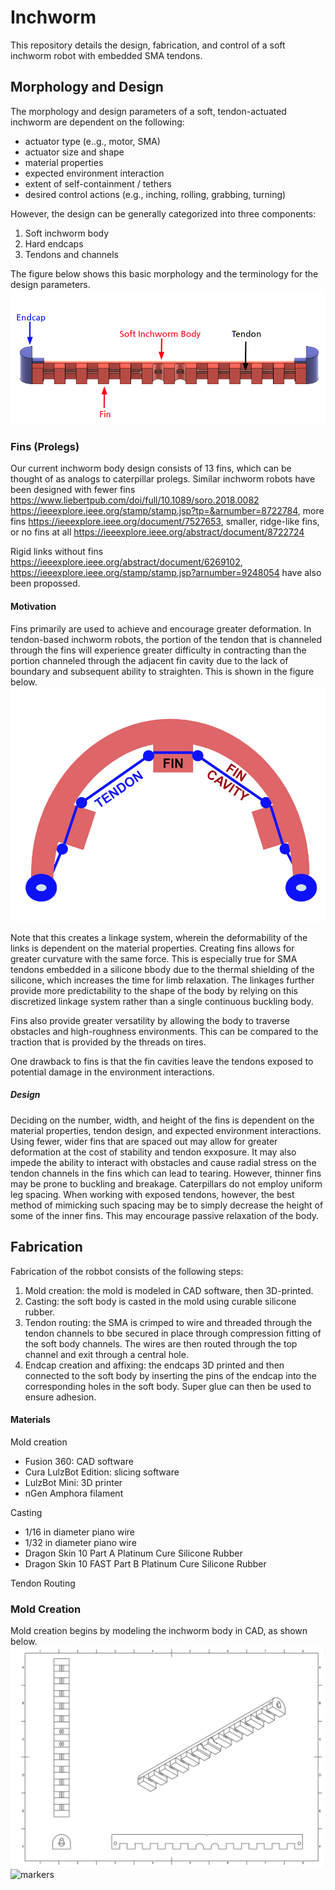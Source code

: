 # Inchworm
This repository details the design, fabrication, and control of a soft inchworm robot with embedded SMA tendons. 

## Morphology and Design

The morphology and design parameters of a soft, tendon-actuated inchworm are dependent on the following:
- actuator type (e..g., motor, SMA)
- actuator size and shape
- material properties
- expected environment interaction
- extent of self-containment / tethers
- desired control actions (e.g.,  inching, rolling, grabbing, turning)

However, the design can be generally categorized into three components:
1. Soft inchworm body
2. Hard endcaps
3. Tendons and channels

The figure below shows this basic morphology and the terminology for the design parameters.
![Terms](terminology.PNG)
### Fins (Prolegs)
Our current inchworm body design consists of 13 fins, which can be thought of as analogs to caterpillar prolegs. 
Similar inchworm robots have been designed with fewer fins https://www.liebertpub.com/doi/full/10.1089/soro.2018.0082 https://ieeexplore.ieee.org/stamp/stamp.jsp?tp=&arnumber=8722784, more fins https://ieeexplore.ieee.org/document/7527653, smaller, ridge-like fins, or no fins at all https://ieeexplore.ieee.org/abstract/document/8722724

Rigid links without fins https://ieeexplore.ieee.org/abstract/document/6269102, https://ieeexplore.ieee.org/stamp/stamp.jsp?arnumber=9248054 have also been propossed.  

#### Motivation
Fins primarily are used to achieve and encourage greater deformation. In tendon-based inchworm robots, the portion of the tendon that is channeled through the fins will experience greater difficulty in contracting than the portion channeled through the adjacent fin cavity due to the lack of boundary and subsequent ability to straighten. This is shown in the figure below.
![Fin_Diagram](fins.PNG)


Note that this creates a linkage system, wherein the deformability of the links is dependent on the material properties. Creating fins allows for greater curvature with the same force. This is especially true for SMA tendons embedded in a silicone bbody due to the thermal shielding of the silicone, which increases the time for limb relaxation. The linkages further provide more predictability to the shape of the body by relying on this discretized linkage system rather than a single continuous buckling body. 

Fins also provide greater versatility by  allowing the body to traverse obstacles and high-roughness environments. This can be compared to the traction that is provided by the threads on tires. 

One drawback to fins is that the fin cavities leave the tendons exposed to potential damage in the environment interactions.

##### Design
Deciding on the number, width, and height of the fins is dependent on the material properties, tendon design, and expected environment interactions. Using fewer, wider fins that are spaced out may allow for greater deformation at the cost of stability and tendon exxposure. It may also impede the ability to interact with obstacles and cause radial stress on the tendon channels in the fins which can lead to tearing. However, thinner fins may be prone to buckling and breakage. Caterpillars do not employ uniform leg spacing. When working with exposed tendons, however, the best method of mimicking such spacing may be to simply decrease the height of some of the inner fins. This may encourage passive relaxation of the body.

## Fabrication
Fabrication of the robbot consists of the following steps:
1. Mold creation: the mold is modeled in CAD software, then 3D-printed.
2. Casting: the soft body is casted in the mold using curable silicone rubber. 
3. Tendon routing: the SMA is crimped to wire and threaded through the tendon channels to bbe secured in place through compression fitting of the soft body channels. The wires are then routed through the top channel and exit through a central hole.
4. Endcap creation and affixing: the endcaps 3D printed and then connected to the soft body by inserting the pins of the endcap into the corresponding holes in the soft body. Super glue can then be used to ensure adhesion. 

#### Materials

Mold creation
- Fusion 360: CAD software
- Cura LulzBot Edition: slicing software
- LulzBot Mini: 3D printer
- nGen Amphora filament

Casting
- 1/16 in diameter piano wire
- 1/32 in diameter piano wire
- Dragon Skin 10 Part A Platinum Cure Silicone Rubber
- Dragon Skin 10 FAST Part B Platinum Cure Silicone Rubber

Tendon Routing

### Mold Creation
Mold creation begins by modeling the inchworm body in CAD, as shown below. 
![drawing](inchworm_drawing.png)
![markers](markers.png)
